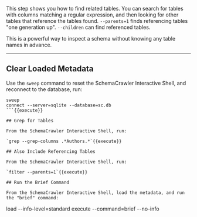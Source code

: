 This step shows you how to find related tables. You can search for tables with columns matching a regular expression, and then looking for other tables that reference the tables found. `--parents=1` finds referencing tables "one generation up". `--children` can find referenced tables.

This is a powerful way to inspect a schema without knowing any table names in advance.

-----

## Clear Loaded Metadata

Use the `sweep` command to reset the SchemaCrawler Interactive Shell, and reconnect to the database, run:

```
sweep
connect --server=sqlite --database=sc.db
```{{execute}}

## Grep for Tables

From the SchemaCrawler Interactive Shell, run:

`grep --grep-columns .*Authors.*`{{execute}}

## Also Include Referencing Tables

From the SchemaCrawler Interactive Shell, run:

`filter --parents=1`{{execute}}

## Run the Brief Command

From the SchemaCrawler Interactive Shell, load the metadata, and run the "brief" command:

```
load --info-level=standard
execute --command=brief --no-info
```{{execute}}
